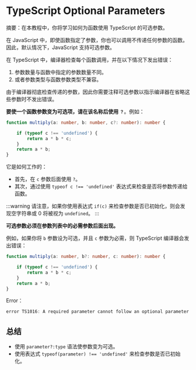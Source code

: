 # TypeScript Optional Parameters

摘要：在本教程中，你将学习如何为函数使用 TypeScript 的可选参数。

在 JavaScript 中，即使函数指定了参数，你也可以调用不传递任何参数的函数。因此，默认情况下，JavaScript 支持可选参数。

在 TypeScript 中，编译器检查每个函数调用，并在以下情况下发出错误：

1. 参数数量与函数中指定的参数数量不同。
2. 或者参数类型与函数参数类型不兼容。

由于编译器彻底检查传递的参数，因此你需要注释可选参数以指示编译器在省略这些参数时不发出错误。

**要使一个函数参数变为可选项，请在该名称后使用 `？`**。例如：

```ts
function multiply(a: number, b: number, c?: number): number {

    if (typeof c !== 'undefined') {
        return a * b * c;
    }
    return a * b;
}
```

它是如何工作的：

- 首先，在 `c` 参数后面使用 `?`。
- 其次，通过使用 `typeof c !== 'undefined'` 表达式来检查是否将参数传递给函数。

:::warning
请注意，如果你使用表达式 `if(c)` 来检查参数是否已初始化，则会发现空字符串或 0 将被视为 `undefined`。
:::

**可选参数必须在参数列表中的必需参数后面出现。**

例如，如果你将 `b` 参数设为可选，并且 `c` 参数为必需，则 TypeScript 编译器会发出错误：

```ts
function multiply(a: number, b?: number, c: number): number {

    if (typeof c !== 'undefined') {
        return a * b * c;
    }
    return a * b;
}
```

Error：

```ts
error TS1016: A required parameter cannot follow an optional parameter.
```

## 总结

- 使用 `parameter?:type` 语法使参数变为可选。
- 使用表达式 `typeof(parameter) !== 'undefined'` 来检查参数是否已初始化。
